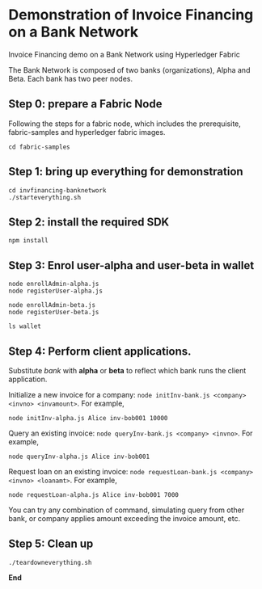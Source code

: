 # Demonstration of Invoice Financing on a Bank Network

Invoice Financing demo on a Bank Network using Hyperledger Fabric

The Bank Network is composed of two banks (organizations), Alpha and Beta. Each bank has two peer nodes.

## Step 0: prepare a Fabric Node
Following the steps for a fabric node, which includes the prerequisite, fabric-samples and hyperledger fabric images.
```
cd fabric-samples
```

## Step 1: bring up everything for demonstration
```
cd invfinancing-banknetwork
./starteverything.sh
```
## Step 2: install the required SDK
```
npm install
```

## Step 3: Enrol user-alpha and user-beta in wallet
```
node enrollAdmin-alpha.js
node registerUser-alpha.js

node enrollAdmin-beta.js
node registerUser-beta.js

ls wallet
```

## Step 4: Perform client applications.
Substitute *bank* with **alpha** or **beta** to reflect which bank runs the client application.

Initialize a new invoice for a company: `node initInv-bank.js <company> <invno> <invamount>`. For example,
```
node initInv-alpha.js Alice inv-bob001 10000
```

Query an existing invoice: `node queryInv-bank.js <company> <invno>`. For example,
```
node queryInv-alpha.js Alice inv-bob001
```

Request loan on an existing invoice: `node requestLoan-bank.js <company> <invno> <loanamt>`. For example,
```
node requestLoan-alpha.js Alice inv-bob001 7000
```

You can try any combination of command, simulating query from other bank, or company applies amount exceeding the invoice amount, etc.


## Step 5: Clean up
```
./teardowneverything.sh
```

**End**
